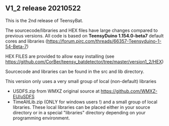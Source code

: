 <h2>V1_2 release 20210522</h2>

This is the 2nd release of TeensyBat.
    
The sourcecode/libraries and HEX files have large changes compared to previous versions. 
All code is based on <b>TeensyDuino 1.154.0-beta7</b> default cores and libraries (https://forum.pjrc.com/threads/66357-Teensyduino-1-54-Beta-7)

HEX FILES are provided to allow easy installing (see https://github.com/CorBer/teensy_batdetector/tree/master/version1_2/HEX)

Sourcecode and libraries can be found in the src and lib directory.

This version only uses a very small group of local (non-default) libraries
- USDFS.zip from WMXZ original source at https://github.com/WMXZ-EU/uSDFS
- TimeAltLib.zip (ONLY for windows users !)
and a small group of local libraries. These local libraries can be placed either in your source directory
or in a special "libraries" directory depending on your programming environment.


    
    
    
    
    

